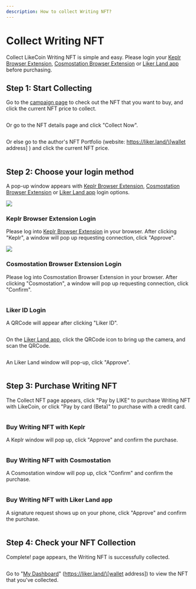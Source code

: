 ```yaml
---
description: How to collect Writing NFT?
---
```


# Collect Writing NFT

Collect LikeCoin Writing NFT is simple and easy. Please login your [Keplr Browser Extension](../wallet/keplr/), [Cosmostation Browser Extension](../wallet/cosmostation/) or [Liker Land app](../../user-guide/liker-land/download.md) before purchasing.

## Step 1: Start Collecting

Go to the [campaign page](https://liker.land/campaign/writing-nft) to check out the NFT that you want to buy, and click the current NFT price to collect.

<figure><img src="../../.gitbook/assets/Buy NFT 01.png" alt=""><figcaption></figcaption></figure>

Or go to the NFT details page and click "Collect Now".

<figure><img src="../../.gitbook/assets/Buy NFT 02.png" alt=""><figcaption></figcaption></figure>

Or else go to the author's NFT Portfolio (website: https://liker.land/\[wallet address] ) and click the current NFT price.

<figure><img src="../../.gitbook/assets/Buy NFT 03.png" alt=""><figcaption></figcaption></figure>

## Step 2: Choose your login method

A pop-up window appears with [Keplr Browser Extension](../wallet/keplr/), [Cosmostation Browser Extension](../wallet/cosmostation/) or [Liker Land app](../../user-guide/liker-id/register/) login options.

![](<../../.gitbook/assets/Buy NFT 04.png>)

### Keplr Browser Extension Login

Please log into [Keplr Browser Extension](../wallet/keplr/) in your browser. After clicking "Keplr", a window will pop up requesting connection, click "Approve".

![](<../../.gitbook/assets/Buy NFT 05.png>)

### Cosmostation Browser Extension Login

Please log into Cosmostation Browser Extension in your browser. After clicking "Cosmostation", a window will pop up requesting connection, click "Confirm".

<figure><img src="../../.gitbook/assets/Buy NFT 13.png" alt=""><figcaption></figcaption></figure>

### Liker ID Login

A QRCode will appear after clicking "Liker ID".

<figure><img src="../../.gitbook/assets/Buy NFT 08.png" alt=""><figcaption></figcaption></figure>

On the [Liker Land app](../../user-guide/liker-land/download.md), click the QRCode icon to bring up the camera, and scan the QRCode.

<figure><img src="../../.gitbook/assets/Buy NFT 09-en.png" alt=""><figcaption></figcaption></figure>

An Liker Land window will pop-up, click "Approve".

<figure><img src="../../.gitbook/assets/Buy NFT 10-en.png" alt=""><figcaption></figcaption></figure>

## Step 3: Purchase Writing NFT

The Collect NFT page appears, click "Pay by LIKE" to purchase Writing NFT with LikeCoin, or click "Pay by card (Beta)" to purchase with a credit card.

<figure><img src="../../.gitbook/assets/Buy NFT 06.png" alt=""><figcaption></figcaption></figure>

### Buy Writing NFT with Keplr

A Keplr window will pop up, click "Approve" and confirm the purchase.

<figure><img src="../../.gitbook/assets/Buy NFT 07.png" alt=""><figcaption></figcaption></figure>

### Buy Writing NFT with Cosmostation

A Cosmostation window will pop up, click "Confirm" and confirm the purchase.

<figure><img src="../../.gitbook/assets/Buy NFT 14.png" alt=""><figcaption></figcaption></figure>

### Buy Writing NFT with Liker Land app

A signature request shows up on your phone, click "Approve" and confirm the purchase.

<figure><img src="../../.gitbook/assets/Buy NFT 11-en.png" alt=""><figcaption></figcaption></figure>

## Step 4: Check your NFT Collection

Complete! page appears, the Writing NFT is successfully collected.

<figure><img src="../../.gitbook/assets/Buy NFT 15.png" alt=""><figcaption></figcaption></figure>

Go to "[My Dashboard](https://liker.land/dashboard)" (https://liker.land/\[wallet address]) to view the NFT that you've collected.

<figure><img src="../../.gitbook/assets/Buy NFT 12.png" alt=""><figcaption></figcaption></figure>
